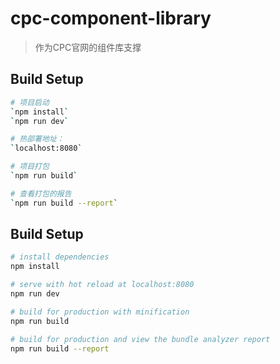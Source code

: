 # cpc-component-library

> 作为CPC官网的组件库支撑

## Build Setup

``` bash
# 项目启动
`npm install`
`npm run dev`

# 热部署地址： 
`localhost:8080`

# 项目打包
`npm run build`

# 查看打包的报告
`npm run build --report`
```

## Build Setup

``` bash
# install dependencies
npm install

# serve with hot reload at localhost:8080
npm run dev

# build for production with minification
npm run build

# build for production and view the bundle analyzer report
npm run build --report
```
